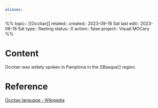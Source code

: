 ```yaml
---
aliases:
---
```

%%
topic:: [[Occitan]]
related:: 
created:: 2023-09-16 Sat 
last edit:: 2023-09-16 Sat 
type:: fleeting
status:: 0
action:: false
project:: Visual MOCery
%%
# Content
Occitan was widely spoken in Pamplona in the [[Basque]] region.
# Reference
[Occitan language - Wikipedia](https://en.wikipedia.org/wiki/Occitan_language)

